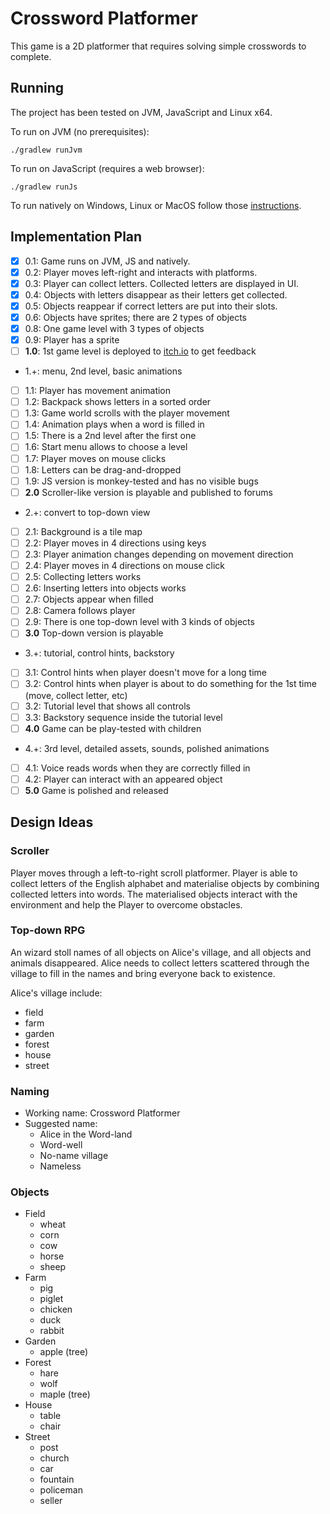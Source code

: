 # Crossword Platformer

This game is a 2D platformer that requires solving simple crosswords to complete.

## Running

The project has been tested on JVM, JavaScript and Linux x64.

To run on JVM (no prerequisites):

    ./gradlew runJvm
   
To run on JavaScript (requires a web browser):

    ./gradlew runJs
    
To run natively on Windows, Linux or MacOS follow those 
[instructions](https://korlibs.soywiz.com/korge/deployment/desktop/).

## Implementation Plan

 - [x] 0.1: Game runs on JVM, JS and natively.
 - [x] 0.2: Player moves left-right and interacts with platforms.
 - [x] 0.3: Player can collect letters. Collected letters are displayed in UI.
 - [x] 0.4: Objects with letters disappear as their letters get collected.
 - [x] 0.5: Objects reappear if correct letters are put into their slots.
 - [x] 0.6: Objects have sprites; there are 2 types of objects
 - [x] 0.8: One game level with 3 types of objects
 - [x] 0.9: Player has a sprite
 - [ ] **1.0**: 1st game level is deployed to [itch.io](https://itch.io/) to get feedback
 - 1.+: menu, 2nd level, basic animations
 - [ ] 1.1: Player has movement animation
 - [ ] 1.2: Backpack shows letters in a sorted order
 - [ ] 1.3: Game world scrolls with the player movement
 - [ ] 1.4: Animation plays when a word is filled in
 - [ ] 1.5: There is a 2nd level after the first one
 - [ ] 1.6: Start menu allows to choose a level
 - [ ] 1.7: Player moves on mouse clicks
 - [ ] 1.8: Letters can be drag-and-dropped
 - [ ] 1.9: JS version is monkey-tested and has no visible bugs
 - [ ] **2.0** Scroller-like version is playable and published to forums 
 - 2.+: convert to top-down view
 - [ ] 2.1: Background is a tile map
 - [ ] 2.2: Player moves in 4 directions using keys
 - [ ] 2.3: Player animation changes depending on movement direction
 - [ ] 2.4: Player moves in 4 directions on mouse click
 - [ ] 2.5: Collecting letters works
 - [ ] 2.6: Inserting letters into objects works
 - [ ] 2.7: Objects appear when filled
 - [ ] 2.8: Camera follows player
 - [ ] 2.9: There is one top-down level with 3 kinds of objects
 - [ ] **3.0** Top-down version is playable
 - 3.+: tutorial, control hints, backstory
 - [ ] 3.1: Control hints when player doesn't move for a long time
 - [ ] 3.2: Control hints when player is about to do something for the 1st time (move, collect letter, etc) 
 - [ ] 3.2: Tutorial level that shows all controls
 - [ ] 3.3: Backstory sequence inside the tutorial level
 - [ ] **4.0** Game can be play-tested with children
 - 4.+: 3rd level, detailed assets, sounds, polished animations
 - [ ] 4.1: Voice reads words when they are correctly filled in
 - [ ] 4.2: Player can interact with an appeared object 
 - [ ] **5.0** Game is polished and released
 
 ## Design Ideas
 
 ### Scroller
 
 Player moves through a left-to-right scroll platformer. 
 Player is able to collect letters of the English alphabet and 
 materialise objects by combining collected letters into words.
 The materialised objects interact with the environment and 
 help the Player to overcome obstacles.
 
 ### Top-down RPG
 
 An wizard stoll names of all objects on Alice's village, 
 and all objects and animals disappeared. 
 Alice needs to collect letters scattered through the village 
 to fill in the names and bring everyone back to existence.
 
 Alice's village include:
  - field
  - farm
  - garden
  - forest
  - house
  - street
 
 ### Naming
 
 - Working name: Crossword Platformer
 - Suggested name: 
   - Alice in the Word-land
   - Word-well
   - No-name village
   - Nameless
 
 ### Objects
 
- Field
  - wheat
  - corn
  - cow
  - horse
  - sheep
- Farm
  - pig
  - piglet
  - chicken
  - duck
  - rabbit
- Garden
  - apple (tree)
- Forest
  - hare
  - wolf
  - maple (tree)
- House
  - table
  - chair
- Street
  - post
  - church
  - car
  - fountain
  - policeman
  - seller
